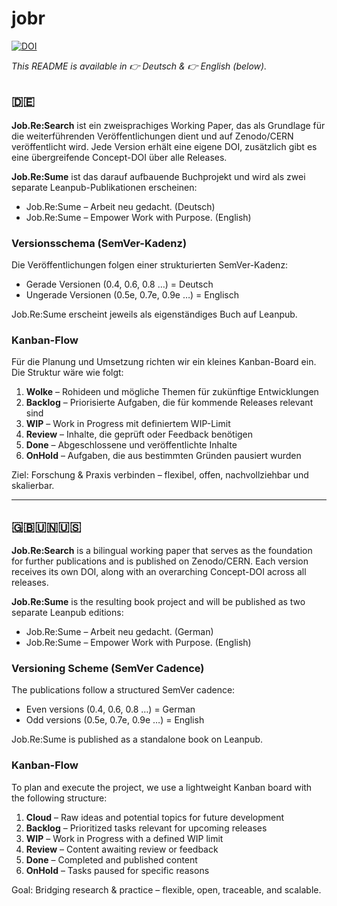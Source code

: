 # jobr
[![DOI](https://zenodo.org/badge/DOI/10.5281/zenodo.14999364.svg)](https://doi.org/10.5281/zenodo.14999364)


*This README is available in 👉 Deutsch & 👉 English (below).*

## 🇩🇪  

**Job.Re:Search** ist ein zweisprachiges Working Paper, das als Grundlage für die weiterführenden Veröffentlichungen dient und auf Zenodo/CERN veröffentlicht wird. Jede Version erhält eine eigene DOI, zusätzlich gibt es eine übergreifende Concept-DOI über alle Releases.

**Job.Re:Sume** ist das darauf aufbauende Buchprojekt und wird als zwei separate Leanpub-Publikationen erscheinen:

- Job.Re:Sume – Arbeit neu gedacht. (Deutsch)
- Job.Re:Sume – Empower Work with Purpose. (English)

### Versionsschema (SemVer-Kadenz)

Die Veröffentlichungen folgen einer strukturierten SemVer-Kadenz:

- Gerade Versionen (0.4, 0.6, 0.8 …) = Deutsch
- Ungerade Versionen (0.5e, 0.7e, 0.9e …) = Englisch

Job.Re:Sume erscheint jeweils als eigenständiges Buch auf Leanpub.

### Kanban-Flow

Für die Planung und Umsetzung richten wir ein kleines Kanban-Board ein. Die Struktur wäre wie folgt:

1. **Wolke** – Rohideen und mögliche Themen für zukünftige Entwicklungen
2. **Backlog** – Priorisierte Aufgaben, die für kommende Releases relevant sind
3. **WIP** – Work in Progress mit definiertem WIP-Limit
4. **Review** – Inhalte, die geprüft oder Feedback benötigen
5. **Done** – Abgeschlossene und veröffentlichte Inhalte
6. **OnHold** – Aufgaben, die aus bestimmten Gründen pausiert wurden

Ziel: Forschung & Praxis verbinden – flexibel, offen, nachvollziehbar und skalierbar.

---

## 🇬🇧🇺🇳🇺🇸  

**Job.Re:Search** is a bilingual working paper that serves as the foundation for further publications and is published on Zenodo/CERN. Each version receives its own DOI, along with an overarching Concept-DOI across all releases.

**Job.Re:Sume** is the resulting book project and will be published as two separate Leanpub editions:

- Job.Re:Sume – Arbeit neu gedacht. (German)
- Job.Re:Sume – Empower Work with Purpose. (English)

### Versioning Scheme (SemVer Cadence)

The publications follow a structured SemVer cadence:

- Even versions (0.4, 0.6, 0.8 …) = German
- Odd versions (0.5e, 0.7e, 0.9e …) = English

Job.Re:Sume is published as a standalone book on Leanpub.

### Kanban-Flow

To plan and execute the project, we use a lightweight Kanban board with the following structure:

1. **Cloud** – Raw ideas and potential topics for future development
2. **Backlog** – Prioritized tasks relevant for upcoming releases
3. **WIP** – Work in Progress with a defined WIP limit
4. **Review** – Content awaiting review or feedback
5. **Done** – Completed and published content
6. **OnHold** – Tasks paused for specific reasons

Goal: Bridging research & practice – flexible, open, traceable, and scalable.
